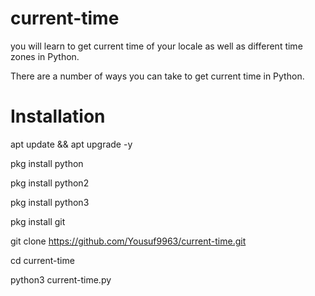 # current-time

you will learn to get current time of your locale as well as different time zones in Python.

There are a number of ways you can take to get current time in Python.

# Installation

apt update && apt upgrade -y

pkg install python

pkg install python2

pkg install python3

pkg install git

git clone https://github.com/Yousuf9963/current-time.git

cd current-time

python3 current-time.py
